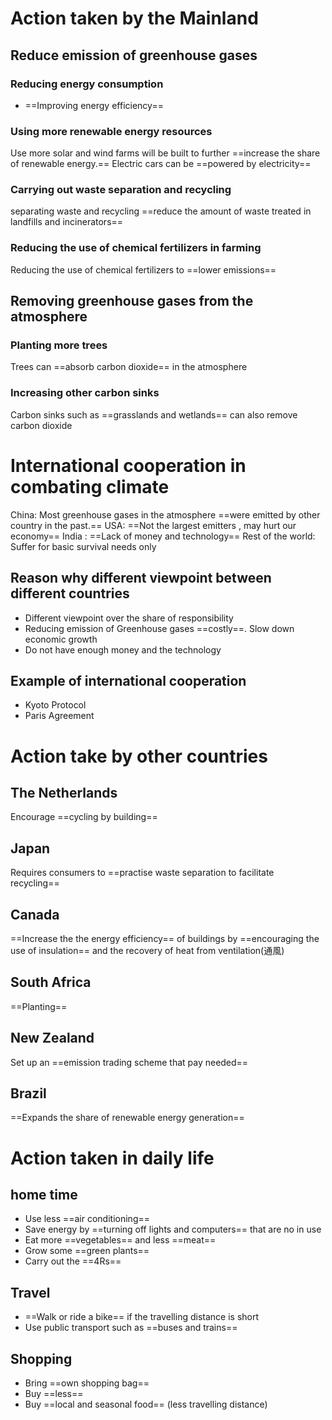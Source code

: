 # Action taken by the Mainland
## Reduce emission of greenhouse gases
### Reducing energy consumption
- ==Improving energy efficiency==
### Using more renewable energy resources
Use more solar and wind farms will be built to further ==increase the share of renewable energy.==
Electric cars can be ==powered by electricity== 
### Carrying out waste separation and recycling
separating waste and recycling ==reduce the amount of waste treated in landfills and incinerators==
### Reducing the use of chemical fertilizers in farming
Reducing the use of chemical fertilizers to ==lower emissions==
## Removing greenhouse gases from the atmosphere
### Planting more trees 
Trees can ==absorb carbon dioxide== in the atmosphere
### Increasing other carbon sinks
Carbon sinks such as ==grasslands and wetlands== can also remove carbon dioxide

# International cooperation in combating climate 
China:
Most greenhouse gases in the atmosphere ==were emitted by other country in the past.==
USA:
==Not the largest emitters , may hurt our economy==
India :
==Lack of money and technology==
Rest of the world:
Suffer for basic survival needs only

## Reason why different viewpoint between different countries
- Different viewpoint over the share of responsibility
- Reducing emission of Greenhouse gases ==costly==. Slow down economic growth
- Do not have enough money and the technology

## Example of international cooperation
- Kyoto Protocol
- Paris Agreement

# Action take by other countries

## The Netherlands
Encourage ==cycling by building== 
## Japan
Requires consumers to ==practise waste separation to facilitate recycling== 
## Canada
==Increase the the energy efficiency== of buildings by ==encouraging the use of insulation== and the recovery of heat from ventilation(通風)
## South Africa
==Planting== 
## New Zealand
Set up an ==emission trading scheme that pay needed==

## Brazil
==Expands the share of renewable energy generation==
# Action taken in daily life

## home time
- Use less ==air conditioning== 
- Save energy by ==turning off lights and computers== that are no in use 
- Eat more ==vegetables== and less ==meat==
- Grow some ==green plants== 
- Carry out the ==4Rs==

## Travel
- ==Walk or ride a bike== if the travelling distance is short 
- Use public transport such as ==buses and trains==

## Shopping
- Bring ==own shopping bag==
- Buy ==less==
- Buy ==local and seasonal food== (less travelling distance)